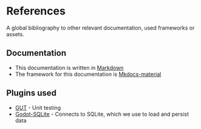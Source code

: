 # References

A global bibliography to other relevant documentation, used frameworks or assets.

## Documentation
* This documentation is written in  [Markdown](https://www.markdownguide.org/basic-syntax/#headings)
* The framework for this documentation is [Mkdocs-material]( https://squidfunk.github.io/mkdocs-material/reference/admonitions/)

## Plugins used
* [GUT](https://godotengine.org/asset-library/asset/54) - Unit testing
* [Godot-SQLite](https://godotengine.org/asset-library/asset/1686) - Connects to SQLite, which we use to load and persist data
